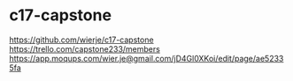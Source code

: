# c17-capstone
https://github.com/wierje/c17-capstone
https://trello.com/capstone233/members
https://app.moqups.com/wier.je@gmail.com/jD4Gl0XKoi/edit/page/ae52335fa
